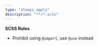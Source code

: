 ```yaml
---
type: "always_apply"
description: "**/*.scss"
---
```

**SCSS Rules**

- Prohibit using `@import`, use `@use` instead
